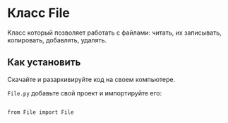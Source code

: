 # Класс File

Kласс который позволяет работать с файлами: читать, их записывать, копировать, добавлять, удалять.

## Как установить

Скачайте и разархивируйте код на своем компьютере.

`File.py` добавьте свой проект и импортируйте егo:

```

from File import File

```

